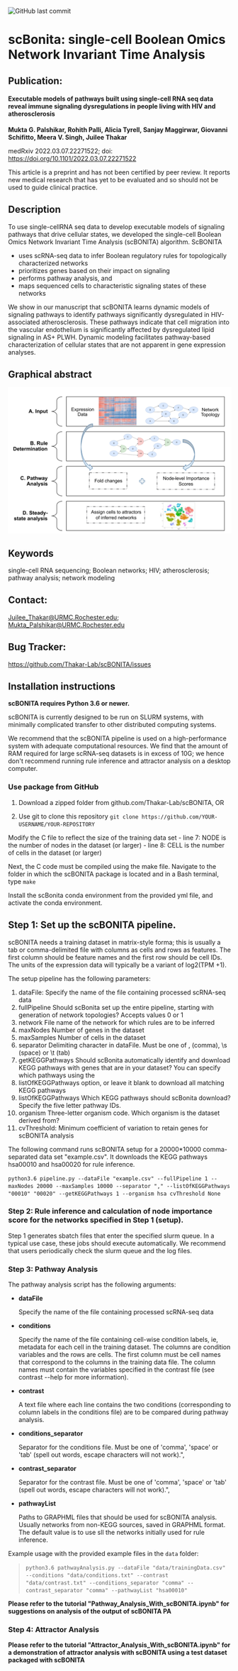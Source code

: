 ![GitHub last commit](https://img.shields.io/github/last-commit/Thakar-Lab/scBONITA?style=for-the-badge)

# scBonita: single-cell Boolean Omics Network Invariant Time Analysis

## Publication: 

#### Executable models of pathways built using single-cell RNA seq data reveal immune signaling dysregulations in people living with HIV and atherosclerosis

__Mukta G. Palshikar, Rohith Palli, Alicia Tyrell, Sanjay Maggirwar, Giovanni Schifitto, Meera V. Singh, Juilee Thakar__

medRxiv 2022.03.07.22271522; doi: https://doi.org/10.1101/2022.03.07.22271522

This article is a preprint and has not been certified by peer review. It reports new medical research that has yet to be evaluated and so should not be used to guide clinical practice.

## Description

To use single-cellRNA seq data to develop executable models of signaling pathways that drive cellular states, we developed the single-cell Boolean Omics Network Invariant Time Analysis (scBONITA) algorithm. ScBONITA 
* uses scRNA-seq data to infer Boolean regulatory rules for topologically characterized networks 
* prioritizes genes based on their impact on signaling
* performs pathway analysis, and 
* maps sequenced cells to characteristic signaling states of these networks

We show in our manuscript that scBONITA learns dynamic models of signaling pathways to identify pathways significantly dysregulated in HIV-associated atherosclerosis. These pathways indicate that cell migration into the vascular endothelium is significantly affected by dysregulated lipid signaling in AS+ PLWH. Dynamic modeling facilitates pathway-based characterization of cellular states that are not apparent in gene expression analyses.

## Graphical abstract

![alt text](https://github.com/Thakar-Lab/scBONITA/blob/main/graphical_abstract_scBonita.png?raw=true)

## Keywords

single-cell RNA sequencing; Boolean networks; HIV; atherosclerosis; pathway analysis; network modeling

## Contact: 
Juilee_Thakar@URMC.Rochester.edu; Mukta_Palshikar@URMC.Rochester.edu

## Bug Tracker:

https://github.com/Thakar-Lab/scBONITA/issues

## Installation instructions

**scBONITA requires Python 3.6 or newer.**

scBONITA is currently designed to be run on SLURM systems, with minimally complicated transfer to other distributed computing systems. 

We recommend that the scBONITA pipeline is used on a high-performance system with adequate computational resources. We find that the amount of RAM required for large scRNA-seq datasets is in excess of 10G; we hence don't recommend running rule inference and attractor analysis on a desktop computer.


### Use package from GitHub

1. Download a zipped folder from github.com/Thakar-Lab/scBONITA, OR

1. Use git to clone this repository
    `git clone https://github.com/YOUR-USERNAME/YOUR-REPOSITORY`

Modify the C file to reflect the size of the training data set
    - line 7: NODE is the number of nodes in the dataset (or larger)
    - line 8: CELL is the number of cells in the dataset (or larger)

Next, the C code must be compiled using the make file. Navigate to the folder in which the scBONITA package is located and in a Bash terminal, type
    `make`

Install the scBonita conda environment from the provided yml file, and activate the conda environment.

## Step 1: Set up the scBONITA pipeline.

scBONITA needs a training dataset in matrix-style forma; this is usually a tab or comma-delimited file with columns as cells and rows as features. The first column should be feature names and the first row should be cell IDs. The units of the expression data will typically be a variant of log2(TPM +1).


The setup pipeline has the following parameters:
1. dataFile: Specify the name of the file containing processed scRNA-seq data
1. fullPipeline Should scBonita set up the entire pipeline, starting with generation of network topologies? Accepts values 0 or 1
1. network File name of the network for which rules are to be inferred
1. maxNodes Number of genes in the dataset
1. maxSamples Number of cells in the dataset
1. separator Delimiting character in dataFile. Must be one of , (comma), \s (space) or \t (tab)
1. getKEGGPathways Should scBonita automatically identify and download KEGG pathways with genes that are in your dataset? You can specify which pathways using the 
1. listOfKEGGPathways option, or leave it blank to download all matching KEGG pathways
1. listOfKEGGPathways Which KEGG pathways should scBonita download? Specify the five letter pathway IDs.
1. organism Three-letter organism code. Which organism is the dataset derived from?
1. cvThreshold: Minimum coefficient of variation to retain genes for scBONITA analysis

The following command runs scBONITA setup for a 20000*10000 comma-separated data set "example.csv". It downloads the KEGG pathways hsa00010 and hsa00020 for rule inference.

`python3.6 pipeline.py --dataFile "example.csv" --fullPipeline 1 --maxNodes 20000 --maxSamples 10000 --separator "," --listOfKEGGPathways "00010" "00020" --getKEGGPathways 1 --organism hsa cvThreshold None`

### Step 2: Rule inference and calculation of node importance score for the networks specified in Step 1 (setup).

Step 1 generates sbatch files that enter the specified slurm queue. In a typical use case, these jobs should execute automatically. We recommend that users periodically check the slurm queue and the log files.

### Step 3: Pathway Analysis

The pathway analysis script has the following arguments:

* **dataFile** 
    
    Specify the name of the file containing processed scRNA-seq data


* **conditions**
    
    Specify the name of the file containing cell-wise condition labels, ie, metadata for each cell in the training dataset. The columns are condition variables and the rows are cells. The first column must be cell names that correspond to the columns in the training data file. The column names must contain the variables specified in the contrast file (see contrast --help for more information).


* **contrast**
    
    A text file where each line contains the two conditions (corresponding to column labels in the conditions file) are to be compared during pathway analysis.


* **conditions_separator**
    
    Separator for the conditions file. Must be one of 'comma', 'space' or 'tab' (spell out words, escape characters will not work).",


* **contrast_separator**
    
    Separator for the contrast file. Must be one of 'comma', 'space' or 'tab' (spell out words, escape characters will not work).",

* **pathwayList**

    Paths to GRAPHML files that should be used for scBONITA analysis. Usually networks from non-KEGG sources, saved in GRAPHML format. The default value is to use sll the networks initially used for rule inference.
   
Example usage with the provided example files in the `data` folder:

> `python3.6 pathwayAnalysis.py --dataFile "data/trainingData.csv" --conditions "data/conditions.txt" --contrast "data/contrast.txt" --conditions_separator "comma" --contrast_separator "comma" --pathwayList "hsa00010"`


**Please refer to the tutorial "Pathway_Analysis_With_scBONITA.ipynb" for suggestions on analysis of the output of scBONITA PA**

### Step 4: Attractor Analysis

**Please refer to the tutorial "Attractor_Analysis_With_scBONITA.ipynb" for a demonstration of attractor analysis with scBONITA using a test dataset packaged with scBONITA** 

